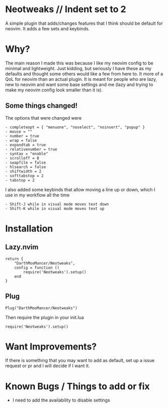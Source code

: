 # Neotweaks // Indent set to 2 
A simple plugin that adds/changes features that I think should be default for neovim. It adds a few sets and keybinds.

# Why?
The main reason I made this was because I like my neovim config to be minimal and lightweight. Just kidding, but seriously I have these as my defaults and thought some others would like a few from here to. It more of a QoL for neovim than an actual plugin. It is meant for people who are lazy, new to neovim and want some base settings and me (lazy and trying to make my neovim config look smaller than it is).

Some things changed!
--------------------
The options that were changed were
```
- completeopt = { "menuone", "noselect", "noinsert", "popup" }
- mouse = ""
- number = true
- wrap = false
- expandtab = true
- relativenumber = true
- syntax = "enable"
- scrolloff = 8
- swapfile = false
- hlsearch = false
- shiftwidth = 2
- softtabstop = 2
- tabstop = 2
```
I also added some keybinds that allow moving a line up or down, which I use in my workflow all the time
```
- Shift-J while in visual mode moves text down
- Shift-K while in visual mode moves text up
```

# Installation

Lazy.nvim
---------

```
return {
    "DarthMooMancer/Neotweaks",
    config = function ()
        require('Neotweaks').setup()
    end
}
```

Plug
----

```
Plug("DarthMooMancer/Neotweaks")
```
Then require the plugin in your init.lua

```
require('Neotweaks').setup()
```

# Want Improvements?

If there is something that you may want to add as default, set up a issue request or pr and I will decide if I want it. 

# Known Bugs / Things to add or fix

* I need to add the availability to disable settings

